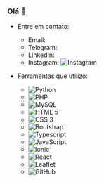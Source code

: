 ### Olá 👋
 - Entre em contato:
     - Email:
     - Telegram:
     - LinkedIn:
     - Instagram: ![Instagram](https://img.shields.io/badge/-diasde_ju-purple?style=flat&logo=instagram&logoColor=white&link=https://instagram.com/diasde_ju/)
 
 - Ferramentas que utilizo: 
     - ![Python](https://img.shields.io/badge/-Python-black?style=flat&logo=python)
     - ![PHP](https://img.shields.io/badge/-PHP-563D7C?style=flat&logo=PHP) 
     - ![MySQL](https://img.shields.io/badge/-MySQL-black?style=flat&logo=MySQL&logoColor=white)
     - ![HTML 5](https://img.shields.io/badge/-HTML%205-E34F26?style=flat&logo=HTML5&logoColor=white)
     - ![CSS 3](https://img.shields.io/badge/-CSS%203-1572B6?style=flat&logo=CSS3) 
     - ![Bootstrap](https://img.shields.io/badge/-Bootstrap-purple?style=flat&logo=bootstrap)
     - ![Typescript](https://img.shields.io/badge/-Typescript-red?style=flat&logo=typescript) 
     - ![JavaScript](https://img.shields.io/badge/-JavaScript-yellow?style=flat&logo=JavaScript)
     - ![Ionic](https://img.shields.io/badge/-Ionic-white?style=flat&logo=Ionic)
     - ![React](https://img.shields.io/badge/-React-blue?style=flat&logo=react)
     - ![Leaflet](https://img.shields.io/badge/-Leaflet-green?style=flat&logo=leaflet)
     - ![GitHub](https://img.shields.io/badge/-GitHub-181717?style=flat&logo=GitHub)
